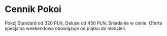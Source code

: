 
# Cennik Pokoi
Pokój Standard od 320 PLN, Deluxe od 450 PLN. Śniadanie w cenie.
Oferta specjalna weekendowa obowiązuje od piątku do niedzieli.
